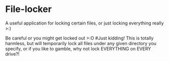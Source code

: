 # File-locker
A useful application for locking certain files, or just locking everything really >:)

Be careful or you might get locked out >:O
#Just kidding!
This is totally harmless, but will temporarily lock all files under any given directory you specify, or if you like to gamble, why not lock EVERYTHING on EVERY drive?!
